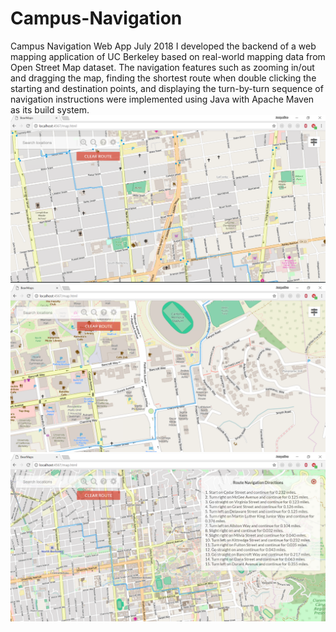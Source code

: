 # Campus-Navigation
Campus Navigation Web App
July 2018
I developed the backend of a web mapping application of UC Berkeley based on real-world mapping data from Open Street Map dataset. The navigation features such as zooming in/out and dragging the map, finding the shortest route when double clicking the starting and destination points, and displaying the turn-by-turn sequence of navigation instructions were implemented using Java with Apache Maven as its build system.
![Alt text](https://github.com/cedarforest7/Campus-Navigation/blob/master/demo/demo2.png?raw=true "Title")
![Alt text](https://github.com/cedarforest7/Campus-Navigation/blob/master/demo/demo3.png?raw=true "Title")
![Alt text](https://github.com/cedarforest7/Campus-Navigation/blob/master/demo/demo1.png?raw=true "Title")
